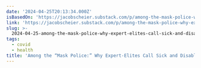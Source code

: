 ```yaml
---
date: '2024-04-25T20:13:34.000Z'
isBasedOn: 'https://jacobscheier.substack.com/p/among-the-mask-police-why-expert'
link: 'https://jacobscheier.substack.com/p/among-the-mask-police-why-expert'
slug: >-
  2024-04-25-among-the-mask-police-why-expert-elites-call-sick-and-disabled-people-c
tags:
  - covid
  - health
title: 'Among the “Mask Police:” Why Expert-Elites Call Sick and Disabled People “C'
---
```


